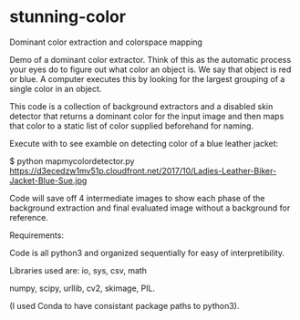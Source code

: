 # stunning-color

Dominant color extraction and colorspace mapping

Demo of a dominant color extractor.  Think of this as the automatic process your eyes do to figure out what color an object is.  We say that object is red or blue. A computer executes this by looking for the largest grouping of a single color in an object.  

This code is a collection of background extractors and a disabled skin detector that returns a dominant color for the input image and then maps that color to a static list of color supplied beforehand for naming.

Execute with to see examble on detecting color of a blue leather jacket: 

$ python mapmycolordetector.py https://d3ecedzw1mv51p.cloudfront.net/2017/10/Ladies-Leather-Biker-Jacket-Blue-Sue.jpg

Code will save off 4 intermediate images to show each phase of the background extraction and final evaluated image without a background for reference.

Requirements:

Code is all python3 and organized sequentially for easy of interpretibility. 

Libraries used are: 
io, sys, csv, math

numpy, scipy, urllib, cv2, skimage, PIL.

(I used Conda to have consistant package paths to python3).

